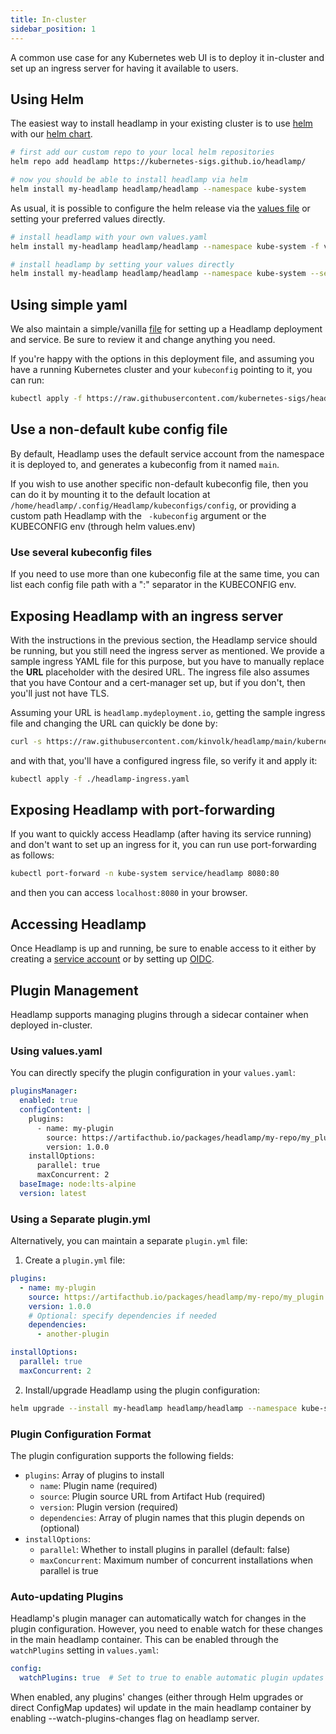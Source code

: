 ```yaml
---
title: In-cluster
sidebar_position: 1
---
```


A common use case for any Kubernetes web UI is to deploy it in-cluster and
set up an ingress server for having it available to users.

## Using Helm

The easiest way to install headlamp in your existing cluster is to
use [helm](https://helm.sh/docs/intro/quickstart/) with our [helm chart](https://github.com/kubernetes-sigs/headlamp/tree/main/charts/headlamp).

```bash
# first add our custom repo to your local helm repositories
helm repo add headlamp https://kubernetes-sigs.github.io/headlamp/

# now you should be able to install headlamp via helm
helm install my-headlamp headlamp/headlamp --namespace kube-system
```

As usual, it is possible to configure the helm release via the [values file](https://github.com/kubernetes-sigs/headlamp/blob/main/charts/headlamp/values.yaml) or setting your preferred values directly.

```bash
# install headlamp with your own values.yaml
helm install my-headlamp headlamp/headlamp --namespace kube-system -f values.yaml

# install headlamp by setting your values directly
helm install my-headlamp headlamp/headlamp --namespace kube-system --set replicaCount=2
```

## Using simple yaml

We also maintain a simple/vanilla [file](https://github.com/kubernetes-sigs/headlamp/blob/main/kubernetes-headlamp.yaml)
for setting up a Headlamp deployment and service. Be sure to review it and change
anything you need.

If you're happy with the options in this deployment file, and assuming
you have a running Kubernetes cluster and your `kubeconfig` pointing to it,
you can run:

```bash
kubectl apply -f https://raw.githubusercontent.com/kubernetes-sigs/headlamp/main/kubernetes-headlamp.yaml
```

## Use a non-default kube config file

By default, Headlamp uses the default service account from the namespace it is deployed to, and generates a kubeconfig from it named `main`.

If you wish to use another specific non-default kubeconfig file, then you can do it by mounting it to the default location at `/home/headlamp/.config/Headlamp/kubeconfigs/config`, or 
providing a custom path Headlamp with the ` -kubeconfig` argument or the KUBECONFIG env (through helm values.env)

### Use several kubeconfig files

If you need to use more than one kubeconfig file at the same time, you can list
each config file path with a ":" separator in the KUBECONFIG env.

## Exposing Headlamp with an ingress server

With the instructions in the previous section, the Headlamp service should be
running, but you still need the
ingress server as mentioned. We provide a sample ingress YAML file
for this purpose, but you have to manually replace the **URL** placeholder
with the desired URL. The ingress file also assumes that you have Contour
and a cert-manager set up, but if you don't, then you'll just not have TLS.

Assuming your URL is `headlamp.mydeployment.io`, getting the sample ingress
file and changing the URL can quickly be done by:

```bash
curl -s https://raw.githubusercontent.com/kinvolk/headlamp/main/kubernetes-headlamp-ingress-sample.yaml | sed -e s/__URL__/headlamp.mydeployment.io/ > headlamp-ingress.yaml
```

and with that, you'll have a configured ingress file, so verify it and apply it:

```bash
kubectl apply -f ./headlamp-ingress.yaml
```

## Exposing Headlamp with port-forwarding

If you want to quickly access Headlamp (after having its service running) and
don't want to set up an ingress for it, you can run use port-forwarding as follows:

```bash
kubectl port-forward -n kube-system service/headlamp 8080:80
```

and then you can access `localhost:8080` in your browser.

## Accessing Headlamp

Once Headlamp is up and running, be sure to enable access to it either by creating
a [service account](../#create-a-service-account-token) or by setting up
[OIDC](./oidc).

## Plugin Management

Headlamp supports managing plugins through a sidecar container when deployed in-cluster.

### Using values.yaml

You can directly specify the plugin configuration in your `values.yaml`:

```yaml
pluginsManager:
  enabled: true
  configContent: |
    plugins:
      - name: my-plugin
        source: https://artifacthub.io/packages/headlamp/my-repo/my_plugin
        version: 1.0.0
    installOptions:
      parallel: true
      maxConcurrent: 2
  baseImage: node:lts-alpine
  version: latest
```

### Using a Separate plugin.yml

Alternatively, you can maintain a separate `plugin.yml` file:

1. Create a `plugin.yml` file:
```yaml
plugins:
  - name: my-plugin
    source: https://artifacthub.io/packages/headlamp/my-repo/my_plugin
    version: 1.0.0
    # Optional: specify dependencies if needed
    dependencies:
      - another-plugin

installOptions:
  parallel: true
  maxConcurrent: 2
```

2. Install/upgrade Headlamp using the plugin configuration:
```bash
helm upgrade --install my-headlamp headlamp/headlamp --namespace kube-system -f values.yaml --set pluginsManager.configContent="$(cat plugin.yml)"
```

### Plugin Configuration Format

The plugin configuration supports the following fields:

- `plugins`: Array of plugins to install
  - `name`: Plugin name (required)
  - `source`: Plugin source URL from Artifact Hub (required)
  - `version`: Plugin version (required)
  - `dependencies`: Array of plugin names that this plugin depends on (optional)
- `installOptions`:
  - `parallel`: Whether to install plugins in parallel (default: false)
  - `maxConcurrent`: Maximum number of concurrent installations when parallel is true

### Auto-updating Plugins

Headlamp's plugin manager can automatically watch for changes in the plugin configuration. However, you need to enable watch for these changes in the main headlamp container. This can be enabled through the `watchPlugins` setting in `values.yaml`:

```yaml
config:
  watchPlugins: true  # Set to true to enable automatic plugin updates in main headlamp container
```

When enabled, any plugins' changes (either through Helm upgrades or direct ConfigMap updates) wil update in the main headlamp container by enabling --watch-plugins-changes flag on headlamp server.
